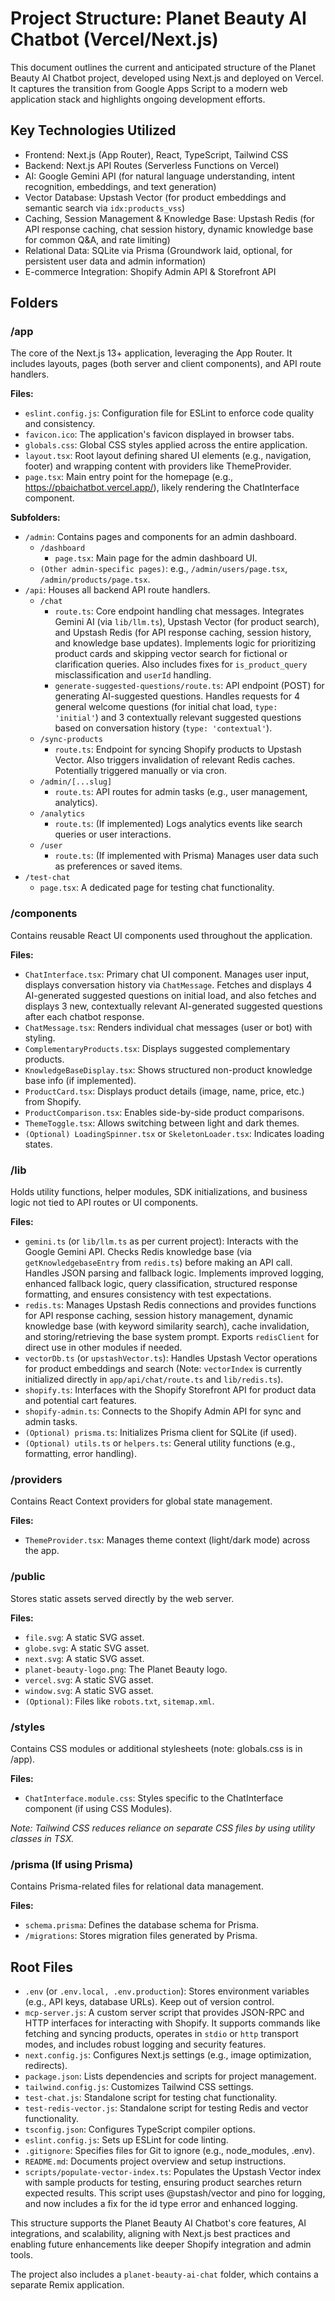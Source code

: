 # Project Structure: Planet Beauty AI Chatbot (Vercel/Next.js)

This document outlines the current and anticipated structure of the Planet Beauty AI Chatbot project, developed using Next.js and deployed on Vercel. It captures the transition from Google Apps Script to a modern web application stack and highlights ongoing development efforts.

## Key Technologies Utilized

*   Frontend: Next.js (App Router), React, TypeScript, Tailwind CSS
*   Backend: Next.js API Routes (Serverless Functions on Vercel)
*   AI: Google Gemini API (for natural language understanding, intent recognition, embeddings, and text generation)
*   Vector Database: Upstash Vector (for product embeddings and semantic search via `idx:products_vss`)
*   Caching, Session Management & Knowledge Base: Upstash Redis (for API response caching, chat session history, dynamic knowledge base for common Q&A, and rate limiting)
*   Relational Data: SQLite via Prisma (Groundwork laid, optional, for persistent user data and admin information)
*   E-commerce Integration: Shopify Admin API & Storefront API

## Folders

### /app

The core of the Next.js 13+ application, leveraging the App Router. It includes layouts, pages (both server and client components), and API route handlers.

**Files:**

*   `eslint.config.js`: Configuration file for ESLint to enforce code quality and consistency.
*   `favicon.ico`: The application's favicon displayed in browser tabs.
*   `globals.css`: Global CSS styles applied across the entire application.
*   `layout.tsx`: Root layout defining shared UI elements (e.g., navigation, footer) and wrapping content with providers like ThemeProvider.
*   `page.tsx`: Main entry point for the homepage (e.g., https://pbaichatbot.vercel.app/), likely rendering the ChatInterface component.

**Subfolders:**

*   `/admin`: Contains pages and components for an admin dashboard.
    *   `/dashboard`
        *   `page.tsx`: Main page for the admin dashboard UI.
    *   `(Other admin-specific pages)`: e.g., `/admin/users/page.tsx`, `/admin/products/page.tsx`.
*   `/api`: Houses all backend API route handlers.
    *   `/chat`
        *   `route.ts`: Core endpoint handling chat messages. Integrates Gemini AI (via `lib/llm.ts`), Upstash Vector (for product search), and Upstash Redis (for API response caching, session history, and knowledge base updates). Implements logic for prioritizing product cards and skipping vector search for fictional or clarification queries. Also includes fixes for `is_product_query` misclassification and `userId` handling.
        *   `generate-suggested-questions/route.ts`: API endpoint (POST) for generating AI-suggested questions. Handles requests for 4 general welcome questions (for initial chat load, `type: 'initial'`) and 3 contextually relevant suggested questions based on conversation history (`type: 'contextual'`).
    *   `/sync-products`
        *   `route.ts`: Endpoint for syncing Shopify products to Upstash Vector. Also triggers invalidation of relevant Redis caches. Potentially triggered manually or via cron.
    *   `/admin/[...slug]`
        *   `route.ts`: API routes for admin tasks (e.g., user management, analytics).
    *   `/analytics`
        *   `route.ts`: (If implemented) Logs analytics events like search queries or user interactions.
    *   `/user`
        *   `route.ts`: (If implemented with Prisma) Manages user data such as preferences or saved items.
*   `/test-chat`
    *   `page.tsx`: A dedicated page for testing chat functionality.

### /components

Contains reusable React UI components used throughout the application.

**Files:**

*   `ChatInterface.tsx`: Primary chat UI component. Manages user input, displays conversation history via `ChatMessage`. Fetches and displays 4 AI-generated suggested questions on initial load, and also fetches and displays 3 new, contextually relevant AI-generated suggested questions after each chatbot response.
*   `ChatMessage.tsx`: Renders individual chat messages (user or bot) with styling.
*   `ComplementaryProducts.tsx`: Displays suggested complementary products.
*   `KnowledgeBaseDisplay.tsx`: Shows structured non-product knowledge base info (if implemented).
*   `ProductCard.tsx`: Displays product details (image, name, price, etc.) from Shopify.
*   `ProductComparison.tsx`: Enables side-by-side product comparisons.
*   `ThemeToggle.tsx`: Allows switching between light and dark themes.
*   `(Optional) LoadingSpinner.tsx` or `SkeletonLoader.tsx`: Indicates loading states.

### /lib

Holds utility functions, helper modules, SDK initializations, and business logic not tied to API routes or UI components.

**Files:**

*   `gemini.ts` (or `lib/llm.ts` as per current project): Interacts with the Google Gemini API. Checks Redis knowledge base (via `getKnowledgebaseEntry` from `redis.ts`) before making an API call. Handles JSON parsing and fallback logic. Implements improved logging, enhanced fallback logic, query classification, structured response formatting, and ensures consistency with test expectations.
*   `redis.ts`: Manages Upstash Redis connections and provides functions for API response caching, session history management, dynamic knowledge base (with keyword similarity search), cache invalidation, and storing/retrieving the base system prompt. Exports `redisClient` for direct use in other modules if needed.
*   `vectorDb.ts` (or `upstashVector.ts`): Handles Upstash Vector operations for product embeddings and search (Note: `vectorIndex` is currently initialized directly in `app/api/chat/route.ts` and `lib/redis.ts`).
*   `shopify.ts`: Interfaces with the Shopify Storefront API for product data and potential cart features.
*   `shopify-admin.ts`: Connects to the Shopify Admin API for sync and admin tasks.
*   `(Optional) prisma.ts`: Initializes Prisma client for SQLite (if used).
*   `(Optional) utils.ts` or `helpers.ts`: General utility functions (e.g., formatting, error handling).

### /providers

Contains React Context providers for global state management.

**Files:**

*   `ThemeProvider.tsx`: Manages theme context (light/dark mode) across the app.

### /public

Stores static assets served directly by the web server.

**Files:**

*   `file.svg`: A static SVG asset.
*   `globe.svg`: A static SVG asset.
*   `next.svg`: A static SVG asset.
*   `planet-beauty-logo.png`: The Planet Beauty logo.
*   `vercel.svg`: A static SVG asset.
*   `window.svg`: A static SVG asset.
*   `(Optional)`: Files like `robots.txt`, `sitemap.xml`.

### /styles

Contains CSS modules or additional stylesheets (note: globals.css is in /app).

**Files:**

*   `ChatInterface.module.css`: Styles specific to the ChatInterface component (if using CSS Modules).

*Note: Tailwind CSS reduces reliance on separate CSS files by using utility classes in TSX.*

### /prisma (If using Prisma)

Contains Prisma-related files for relational data management.

**Files:**

*   `schema.prisma`: Defines the database schema for Prisma.
*   `/migrations`: Stores migration files generated by Prisma.

## Root Files

*   `.env` (or `.env.local, .env.production`): Stores environment variables (e.g., API keys, database URLs). Keep out of version control.
*   `mcp-server.js`: A custom server script that provides JSON-RPC and HTTP interfaces for interacting with Shopify. It supports commands like fetching and syncing products, operates in `stdio` or `http` transport modes, and includes robust logging and security features.
*   `next.config.js`: Configures Next.js settings (e.g., image optimization, redirects).
*   `package.json`: Lists dependencies and scripts for project management.
*   `tailwind.config.js`: Customizes Tailwind CSS settings.
*   `test-chat.js`: Standalone script for testing chat functionality.
*   `test-redis-vector.js`: Standalone script for testing Redis and vector functionality.
*   `tsconfig.json`: Configures TypeScript compiler options.
*   `eslint.config.js`: Sets up ESLint for code linting.
*   `.gitignore`: Specifies files for Git to ignore (e.g., node_modules, .env).
*   `README.md`: Documents project overview and setup instructions.
*   `scripts/populate-vector-index.ts`: Populates the Upstash Vector index with sample products for testing, ensuring product searches return expected results. This script uses @upstash/vector and pino for logging, and now includes a fix for the id type error and enhanced logging.

This structure supports the Planet Beauty AI Chatbot's core features, AI integrations, and scalability, aligning with Next.js best practices and enabling future enhancements like deeper Shopify integration and admin tools.

The project also includes a `planet-beauty-ai-chat` folder, which contains a separate Remix application.
